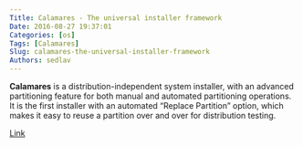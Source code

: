 ```yaml
---
Title: Calamares - The universal installer framework
Date: 2016-08-27 19:37:01
Categories: [os]
Tags: [Calamares]
Slug: calamares-the-universal-installer-framework
Authors: sedlav
---
```


**Calamares** is a distribution-independent system installer, with an advanced partitioning feature for both manual and automated partitioning operations. It is the first installer with an automated “Replace Partition” option, which makes it easy to reuse a partition over and over for distribution testing.

[Link](https://calamares.io/)
